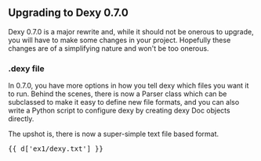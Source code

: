 ## Upgrading to Dexy 0.7.0

Dexy 0.7.0 is a major rewrite and, while it should not be onerous to upgrade, you will have to make some changes in your project. Hopefully these changes are of a simplifying nature and won't be too onerous.

### .dexy file

In 0.7.0, you have more options in how you tell dexy which files you want it to run. Behind the scenes, there is now a Parser class which can be subclassed to make it easy to define new file formats, and you can also write a Python script to configure dexy by creating dexy Doc objects directly.

The upshot is, there is now a super-simple text file based format.

<pre>
{{ d['ex1/dexy.txt'] }}
</pre>


